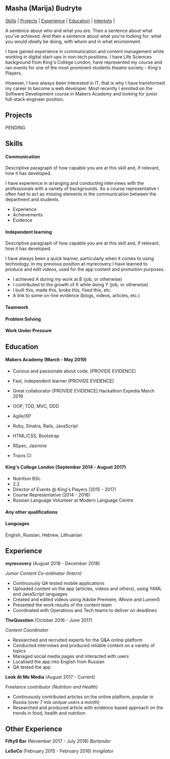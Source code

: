 ## Masha (Marija) Budryte

[Skills](#skills) | [Projects](#projects) | [Experience](#experience) | [Education](#education) | [Interests](#interests) |

A sentence about who and what you are. Then a sentence about what you've achieved. And then a sentence about what you're looking for: what you would ideally be doing, with whom and in what environment.

I have gained experience in communication and content management while working in digital start-ups in non-tech positions. I have Life Sciences background from King's College London, have represented my course and ran events for one of the most prominent students theatre society - King's Players.

However, I have always been interested in IT, that is why I have transformed my career to become a web developer.  Most recently I enrolled on the Software Development course in Makers Academy and looking for junior full-stack engineer position.

## Projects

PENDING

## Skills

#### Communication

Descriptive paragraph of how capable you are at this skill and, if relevant, how it has developed.

I have experience in arranging and conducting interviews with the professionals with a variety of backgrounds. As a course representative I often had to act as missing elements in the communication between the department and students.  

- Experience
- Achievements
- Evidence

#### Independent learning

Descriptive paragraph of how capable you are at this skill and, if relevant, how it has developed.

I have always been a quick learner, particularly when it comes to using technology. In my previous position at myrecovery I have learned to produce and edit videos, used for the app content and promotion purposes.

- I achieved A during my work at B (job, or otherwise)
- I contributed to the growth of X while doing Y (job, or otherwise)
- I built this, made this, broke this, fixed this, etc.
- A link to some on-line evidence (blogs, videos, articles, etc.)

#### Teamwork

#### Problem Solving

#### Work Under Pressure

## Education

#### Makers Academy (March - May 2019)

- Curious and passionate about code. [PROVIDE EVIDENCE]
- Fast, independent learner [PROVIDE EVIDENCE]
- Great collaborator [PROVIDE EVIDENCE]
Hackathon Expedia March 2019

- OOP, TDD, MVC, DDD
- Agile/XP
- Ruby, Sinatra, Rails, JavaScript
- HTML/CSS, Bootstrap
- RSpec, Jasmine
- Travis CI

#### King's College London (September 2014 - August 2017)

- Nutrition BSc
- 2.2
- Director of Events @ King's Players (2015 - 2017)
- Course Representative (2014 - 2016)
- Russian Language Volunteer at Modern Language Centre

#### Any other qualifications

#### Languages
English, Russian, Hebrew, Lithuanian

## Experience

**myrecovery** (August 2018 - December 2018)

*Junior Content Co-ordinator (Intern)*  

- Continuously QA tested mobile applications
- Uploaded content on the app (articles, videos and others), using YAML and JavaScript languages
- Created and edited videos using Adobe Premiere, iMovie and Lumen5
-  Presented the work results of the content team
- Coordinated with Operations and Tech teams to deliver on deadlines

**TheQuestion** (October 2016 - June 2017)

*Content Coordinator*

- Researched and recruited experts for the Q&A online platform
- Conducted interviews and produced reliable content on a variety of topics
- Managed social media pages and interacted with users
- Localised the app into English from Russian
- QA tested the app

**Look At Me Media** (August 2017 - Current)

*Freelance contributor (Nutrition and Health)*  

- Continuously contributed articles on the online platform, popular in Russia (over 7 mls unique users a month)
- Researched and produced article with evidence based approach on the trends in food, health and nutrition

## Other Experience

**Fifty9 Bar** (November 2017 - July 2018)
*Bartender*

**LeSoCo** (February 2015 - February 2016)
*Invigilator*
